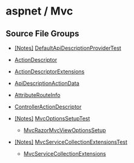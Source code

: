 # aspnet / Mvc

## Source File Groups

* [[Notes]](notes/DefaultApiDescriptionProviderTest.md) [DefaultApiDescriptionProviderTest](https://github.com/aspnet/Mvc/blob/760c8f38678118734399c58c2dac981ea6e47046/test/Microsoft.AspNetCore.Mvc.ApiExplorer.Test/DefaultApiDescriptionProviderTest.cs)
 * [ActionDescriptor](https://github.com/aspnet/Mvc/blob/760c8f38678118734399c58c2dac981ea6e47046/src/Microsoft.AspNetCore.Mvc.Abstractions/Abstractions/ActionDescriptor.cs)
 * [ActionDescriptorExtensions](https://github.com/aspnet/Mvc/blob/760c8f38678118734399c58c2dac981ea6e47046/src/Microsoft.AspNetCore.Mvc.Abstractions/Abstractions/ActionDescriptorExtensions.cs)
 * [ApiDescriptionActionData](https://github.com/aspnet/Mvc/blob/760c8f38678118734399c58c2dac981ea6e47046/src/Microsoft.AspNetCore.Mvc.Core/Internal/ApiDescriptionActionData.cs)
 * [AttributeRouteInfo](https://github.com/aspnet/Mvc/blob/760c8f38678118734399c58c2dac981ea6e47046/src/Microsoft.AspNetCore.Mvc.Abstractions/Routing/AttributeRouteInfo.cs)
 * [ControllerActionDescriptor](https://github.com/aspnet/Mvc/blob/760c8f38678118734399c58c2dac981ea6e47046/src/Microsoft.AspNetCore.Mvc.Core/Controllers/ControllerActionDescriptor.cs)

* [[Notes]](notes/MvcOptionsSetupTest.md) [MvcOptionsSetupTest](https://github.com/aspnet/Mvc/blob/f222fa4349ff0aeff80ac1dbde6cac6429d990cf/test/Microsoft.AspNetCore.Mvc.Test/MvcOptionsSetupTest.cs)
  * [MvcRazorMvcViewOptionsSetup](https://github.com/aspnet/Mvc/blob/760c8f38678118734399c58c2dac981ea6e47046/src/Microsoft.AspNetCore.Mvc.Razor/Internal/MvcRazorMvcViewOptionsSetup.cs)
  
* [[Notes]](notes/MvcServiceCollectionExtensionsTest.md) [MvcServiceCollectionExtensionsTest](https://github.com/aspnet/Mvc/blob/6d4361218ea54bf8e46a23b80be38dda232852be/test/Microsoft.AspNetCore.Mvc.Test/MvcServiceCollectionExtensionsTest.cs)
  * [MvcServiceCollectionExtensions](https://github.com/aspnet/Mvc/blob/760c8f38678118734399c58c2dac981ea6e47046/src/Microsoft.AspNetCore.Mvc/MvcServiceCollectionExtensions.cs)
